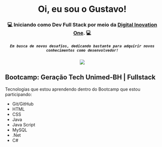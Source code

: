 <h1 align="center">  <br>
Oi, eu sou o Gustavo! 
  
  <br>
  <h3 align="center"> 
    
  💻 Iniciando como Dev Full Stack por meio da [Digital Inovation One](https://web.dio.me/users/gustavo_perdigao23?tab=achievements). 💻 
 <br>
  </h3>
  
  <h5 align="center">
    
   ```Em busca de novos desafios, dedicando bastante para adquirir novos conhecimentos como desenvolvedor!```
  </h5
  <br>
    </h3>
  
   <h3 align="center">
  
  <img src="https://media.tenor.com/uUNcnHwYJQEAAAAi/running-pikachu-transparent-snivee.gif">

  <br>
    
## Bootcamp: Geração Tech Unimed-BH | Fullstack   
 
   Tecnologias que estou aprendendo dentro do Bootcamp que estou participando: 
  * Git/GitHub
  * HTML
  * CSS
  * Java
  * Java Script
  * MySQL
  * .Net
  * C#
 
